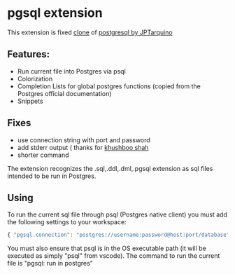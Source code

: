 # pgsql extension

This extension is fixed [clone](https://github.com/jptarqu/VSCodeExtension-PostgreSQL) of [postgresql by JPTarquino](https://marketplace.visualstudio.com/items?itemName=JPTarquino.postgresql)

## Features:
- Run current file into Postgres via psql
- Colorization
- Completion Lists for global postgres functions (copied from the Postgres official documentation)
- Snippets

## Fixes
- use connection string with port and password
- add stderr output ( thanks for [khushboo shah](https://marketplace.visualstudio.com/items?itemName=JPTarquino.postgresql)
- shorter command 

The extension recognizes the .sql,.ddl,.dml,.pgsql extension as sql files intended to be run in Postgres.

## Using
To run the current sql file through psql (Postgres native client) you must add the following settings to your workspace:

```javascript
{ "pgsql.connection": "postgres://username:password@host:port/database" }
```
You must also ensure that psql is in the OS executable path (it will be executed as simply "psql" from vscode).
The command to run the current file is "pgsql: run in postgres"